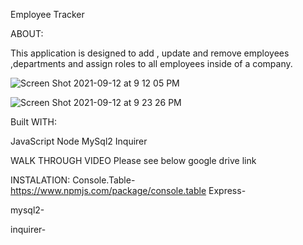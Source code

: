 Employee Tracker

ABOUT:

This application is designed to add , update and remove employees ,departments and assign roles to all employees inside of a company.

![Screen Shot 2021-09-12 at 9 12 05 PM](https://user-images.githubusercontent.com/58565920/133010471-3de56799-7ac3-46b6-bc5f-597c6587199a.png)

![Screen Shot 2021-09-12 at 9 23 26 PM](https://user-images.githubusercontent.com/58565920/133010865-42e869f7-4a34-4f01-b887-d6f56cb5be48.png)


Built WITH:

JavaScript
Node
MySql2
Inquirer



WALK THROUGH VIDEO 
Please see below google drive link


INSTALATION:
Console.Table- https://www.npmjs.com/package/console.table
Express-

mysql2-

inquirer-








